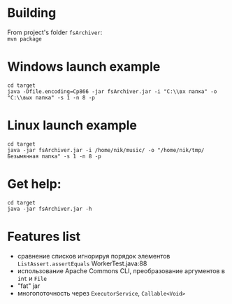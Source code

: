 Building
========
From project's folder `fsArchiver`:  
`mvn package`

Windows launch example
======================
`cd target`  
`java -Dfile.encoding=Cp866 -jar fsArchiver.jar -i "C:\\вх папка" -o "C:\\вых папка" -s 1 -n 8 -p`

Linux launch example
====================
`cd target`  
`java -jar fsArchiver.jar -i /home/nik/music/ -o "/home/nik/tmp/Безымянная папка" -s 1 -n 8 -p`

Get help:
=========
`cd target`  
`java -jar fsArchiver.jar -h`

Features list
=============
* сравнение списков игнорируя порядок элементов `ListAssert.assertEquals` WorkerTest.java:88
* использование Apache Commons CLI, преобразование аргументов в `int` и `File`
* "fat" jar
* многопоточность через `ExecutorService`, `Callable<Void>`